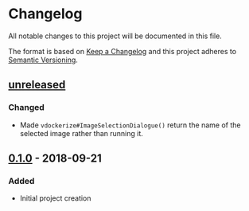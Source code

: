 Changelog
=========

All notable changes to this project will be documented in this file.

The format is based on [Keep a Changelog](http://keepachangelog.com/)
and this project adheres to [Semantic Versioning](http://semver.org/).

[unreleased]
------------

### Changed
- Made `vdockerize#ImageSelectionDialogue()` return the name of the selected
  image rather than running it.

[0.1.0] - 2018-09-21
--------------------

### Added
- Initial project creation

[unreleased]: https://www.github.com/FalacerSelene/vim-dockerize
[0.1.0]: https://www.github.com/FalacerSelene/vim-dockerize/tree/0.1.0
